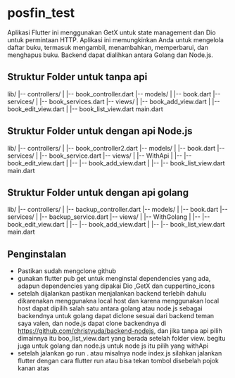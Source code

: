 # posfin_test

Aplikasi Flutter ini menggunakan GetX untuk state management dan Dio untuk permintaan HTTP. Aplikasi ini memungkinkan Anda untuk mengelola daftar buku, termasuk mengambil, menambahkan, memperbarui, dan menghapus buku. Backend dapat dialihkan antara Golang dan Node.js.


## Struktur Folder untuk tanpa api
lib/
|-- controllers/
|   |-- book_controller.dart
|-- models/
|   |-- book.dart
|-- services/
|   |-- book_services.dart
|-- views/
|   |-- book_add_view.dart
|   |-- book_edit_view.dart
|   |-- book_list_view.dart
main.dart

## Struktur Folder untuk dengan api Node.js
lib/
|-- controllers/
|   |-- book_controller2.dart
|-- models/
|   |-- book.dart
|-- services/
|   |-- book_service.dart
|-- views/
|   |-- WithApi
|   |-- |-- book_edit_view.dart
|   |-- |-- book_add_view.dart
|   |-- |-- book_list_view.dart
main.dart

## Struktur Folder untuk dengan api golang
lib/
|-- controllers/
|   |-- backup_controller.dart
|-- models/
|   |-- book.dart
|-- services/
|   |-- backup_service.dart
|-- views/
|   |-- WithGolang
|   |-- |-- book_edit_view.dart
|   |-- |-- book_add_view.dart
|   |-- |-- book_list_view.dart
main.dart


## Penginstalan

- Pastikan sudah mengclone github
- gunakan flutter pub get untuk menginstal dependencies yang ada, adapun dependencies yang dipakai Dio ,GetX dan cuppertino_icons
- setelah dijalankan pastikan menjalankan backend terlebih dahulu dikarenakan menggunakna local host dan karena menggunakan local host dapat dipilih  salah satu antara golang atau node.js sebagai backendnya 
untuk golang dapat diclone sesuai dari backend teman saya valen, dan node.js dapat clone backendnya di https://github.com/christyuda/backend-nodejs, dan jika tanpa api pilih dimainnya itu boo_list_view.dart yang berada setelah folder view. begitu juga untuk golang dan node.js untuk node js itu pilih yang withApi
- setelah jalankan go run . atau misalnya node index.js
silahkan jalankan flutter dengan cara flutter run atau bisa tekan tombol disebelah pojok kanan atas 
